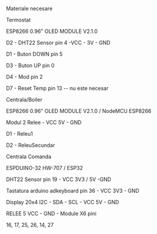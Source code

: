 Materiale necesare

Termostat

ESP8266 0.96" OLED MODULE V2.1.0

D2 - DHT22 Sensor pin 4 -VCC - 3V - GND

D1 - Buton DOWN pin 5

D3 - Buton UP pin 0

D4 - Mod pin 2

D7 - Reset Temp pin 13 -- nu este necesar

Centrala/Boiler

ESP8266 0.96" OLED MODULE V2.1.0 / NodeMCU ESP8266

Modul 2 Relee - VCC 5V - GND

D1 - Releu1

D2 - ReleuSecundar

Centrala Comanda

ESPDUINO-32 HW-707 / ESP32

DHT22 Sensor pin 19 - VCC 3V3 / 5V -GND

Tastatura arduino adkeyboard pin 36 - VCC 3V3 - GND

Display 20x4 I2C - SDA - SCL - VCC 5V - GND

RELEE 5 VCC - GND - Module X6 pini

16, 17, 25, 26, 14, 27
